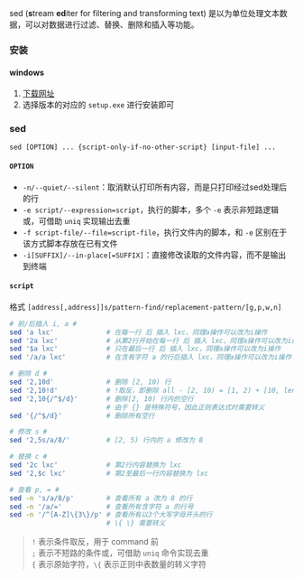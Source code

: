 sed (**s**tream **ed**iter for filtering and transforming text) 是以为单位处理文本数据，可以对数据进行过滤、替换、删除和插入等功能。

### 安装
#### windows
1. [下载网址](https://sourceforge.net/projects/gnuwin32/files/sed/)
2. 选择版本的对应的 `setup.exe` 进行安装即可

### sed
`sed [OPTION] ... {script-only-if-no-other-script} [input-file] ...`

#### `OPTION`
- `-n/--quiet/--silent`：取消默认打印所有内容，而是只打印经过sed处理后的行
- `-e script/--expression=script`，执行的脚本，多个 `-e` 表示非短路逻辑或，可借助 `uniq` 实现输出去重
- `-f script-file/--file=script-file`，执行文件内的脚本，和 `-e` 区别在于该方式脚本存放在已有文件
- `-i[SUFFIX]/--in-place[=SUFFIX]`：直接修改读取的文件内容，而不是输出到终端

#### `script`
格式 `[address[,address]]s/pattern-find/replacement-pattern/[g,p,w,n]`
```bash
# 前/后插入 i, a # 
sed 'a lxc'             # 在每一行 后 插入 lxc，同理a操作可以改为i操作
sed '2a lxc'            # 从第2行开始在每一行 后 插入 lxc，同理a操作可以改为i操作 
sed '$a lxc'            # 只在最后一行 后 插入 lxc，同理a操作可以改为i操作
sed '/a/a lxc'          # 在含有字符 a 的行后插入 lxc，同理a操作可以改为i操作

# 删除 d #
sed '2,10d'             # 删除 [2, 10) 行
sed '2,10!d'            # !取反，即删除 all - [2, 10) = [1, 2) + [10, len] 行
sed '2,10{/^$/d}'       # 删除[2, 10) 行内的空行
                        # 由于 {} 是特殊符号，因此正则表达式时需要转义
sed '{/^$/d}'           # 删除所有空行

# 修改 s #
sed '2,5s/a/8/'         # [2, 5) 行内的 a 修改为 8

# 替换 c #
sed '2c lxc'            # 第2行内容替换为 lxc
sed '2,$c lxc'          # 第2至最后一行内容替换为 lxc

# 查看 p, = #
sed -n 's/a/8/p'        # 查看所有 a 改为 8 的行
sed -n '/a/='           # 查看所有含字符 a 的行号
sed -n '/^[A-Z]\{3\}/p' # 查看所有以3个大写字母开头的行
                        # \{ \} 需要转义
```
> `!` 表示条件取反，用于 command 前  
> `;` 表示不短路的条件或，可借助 `uniq` 命令实现去重  
> `{` 表示原始字符，`\{` 表示正则中表数量的转义字符